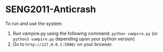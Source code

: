 # SENG2011-Anticrash

To run and use the system:
1. Run vampire.py using the following command: ```python vampire.py``` (or ```python3 vampire.py``` depending upon your python version)
2. Go to ```http://127.0.0.1:5000/``` on your browser.
